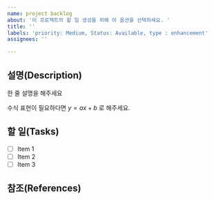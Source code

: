```yaml
---
name: project backlog
about: '이 프로젝트의 할 일 생성을 위해 이 옵션을 선택하세요. '
title: ''
labels: 'priority: Medium, Status: Available, type : enhancement'
assignees: ''

---
```


## 설명(Description)

한 줄 설명을 해주세요

수식 표현이 필요하다면 $y=ax+b$ 로 해주세요.

## 할 일(Tasks)

- [ ] Item 1
- [ ] Item 2
- [ ] Item 3

## 참조(References)
